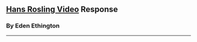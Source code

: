 ## [Hans Rosling Video](https://www.ted.com/talks/hans_rosling_the_best_stats_you_ve_ever_seen?language=en) Response

### By Eden Ethington
---

